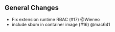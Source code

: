 ## General Changes

* Fix extension runtime RBAC (#17) @Wieneo
* include sbom in container image (#16) @mac641

